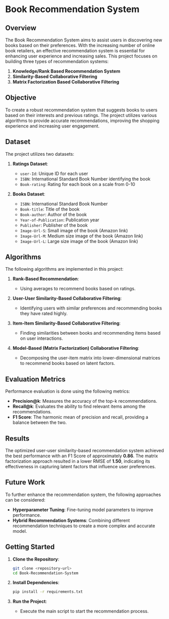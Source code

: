 # Book Recommendation System

## Overview

The Book Recommendation System aims to assist users in discovering new books based on their preferences. With the increasing number of online book retailers, an effective recommendation system is essential for enhancing user experience and increasing sales. This project focuses on building three types of recommendation systems:

1. **Knowledge/Rank Based Recommendation System**
2. **Similarity-Based Collaborative Filtering**
3. **Matrix Factorization Based Collaborative Filtering**

## Objective

To create a robust recommendation system that suggests books to users based on their interests and previous ratings. The project utilizes various algorithms to provide accurate recommendations, improving the shopping experience and increasing user engagement.

## Dataset

The project utilizes two datasets:

1. **Ratings Dataset**:
   - `user-Id`: Unique ID for each user
   - `ISBN`: International Standard Book Number identifying the book
   - `Book-rating`: Rating for each book on a scale from 0-10

2. **Books Dataset**:
   - `ISBN`: International Standard Book Number
   - `Book-title`: Title of the book
   - `Book-author`: Author of the book
   - `Year-of-Publication`: Publication year
   - `Publisher`: Publisher of the book
   - `Image-Url-S`: Small image of the book (Amazon link)
   - `Image-Url-M`: Medium size image of the book (Amazon link)
   - `Image-Url-L`: Large size image of the book (Amazon link)

## Algorithms

The following algorithms are implemented in this project:

1. **Rank-Based Recommendation**: 
   - Using averages to recommend books based on ratings.

2. **User-User Similarity-Based Collaborative Filtering**:
   - Identifying users with similar preferences and recommending books they have rated highly.

3. **Item-Item Similarity-Based Collaborative Filtering**:
   - Finding similarities between books and recommending items based on user interactions.

4. **Model-Based (Matrix Factorization) Collaborative Filtering**:
   - Decomposing the user-item matrix into lower-dimensional matrices to recommend books based on latent factors.

## Evaluation Metrics

Performance evaluation is done using the following metrics:

- **Precision@k**: Measures the accuracy of the top-k recommendations.
- **Recall@k**: Evaluates the ability to find relevant items among the recommendations.
- **F1 Score**: The harmonic mean of precision and recall, providing a balance between the two.

## Results

The optimized user-user similarity-based recommendation system achieved the best performance with an F1 Score of approximately **0.86**. The matrix factorization approach resulted in a lower RMSE of **1.50**, indicating its effectiveness in capturing latent factors that influence user preferences.

## Future Work

To further enhance the recommendation system, the following approaches can be considered:

- **Hyperparameter Tuning**: Fine-tuning model parameters to improve performance.
- **Hybrid Recommendation Systems**: Combining different recommendation techniques to create a more complex and accurate model.

## Getting Started

1. **Clone the Repository**:
   ```bash
   git clone <repository-url>
   cd Book-Recommendation-System
   ```

2. **Install Dependencies**:
   ```bash
   pip install -r requirements.txt
   ```

3. **Run the Project**:
   - Execute the main script to start the recommendation process.